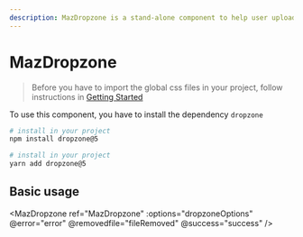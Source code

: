 ```yaml
---
description: MazDropzone is a stand-alone component to help user upload different type of files with a beautiful design system. It works with dropzone.js and is not SSR compatible with Nuxt.JS
---
```


# MazDropzone

> Before you have to import the global css files in your project, follow instructions in [Getting Started](/guide/getting-started.md)

To use this component, you have to install the dependency `dropzone`

<NpmBadge package="dropzone" dist-tag="5" />

<CodeGroup>

  <CodeGroupItem title="NPM" active>

```bash
# install in your project
npm install dropzone@5
```
  </CodeGroupItem>

  <CodeGroupItem title="YARN">

```bash
# install in your project
yarn add dropzone@5
```
  </CodeGroupItem>
</CodeGroup>

## Basic usage


<MazDropzone
  ref="MazDropzone"
  :options="dropzoneOptions"
  @error="error"
  @removedfile="fileRemoved"
  @success="success"
/>

<script lang="ts" setup>
  import { MazDropzoneOptions } from 'maz-ui'

  const dropzoneOptionsBase: MazDropzoneOptions = {
    url: 'https://httpbin.org/post',
    headers: { 'My-Awesome-Header': 'header value' },
    acceptedFiles: 'image/jpeg,image/jpg,image/png',
    maxFilesize: 10,
    maxFiles: 5,
    maxThumbnailFilesize: 1,
    autoProcessQueue: false,
  }

  const translations = {
    dictDefaultMessage: 'product.picture_upload.choose_or_drop',
    dictFilesDescriptions: 'product.picture_upload.files_descriptions', // { maxFilesize: dropzoneOptionsBase.maxFilesize, maxFiles: dropzoneOptionsBase.maxFiles },
    dictFallbackMessage: 'product.picture_upload.browser_is_not_supported',
    dictFileTooBig: 'product.picture_upload.invalid_file_type', // { maxFilesize: dropzoneOptionsBase.maxFilesize },
    dictInvalidFileType: 'product.picture_upload.invalid_file_type', // { maxFilesize: dropzoneOptionsBase.maxFilesize }),
    dictRemoveFile: 'product.picture_upload.dict_remove_file',
    dictCancelUpload: 'product.picture_upload.dict_cancel_upload',
    dictMaxFilesExceeded: 'product.picture_upload.dict_max_files_exceeded', // { maxFiles: dropzoneOptionsBase.maxFiles },
    dictUploadCanceled: 'Upload canceled' // TODO translations
  }

  const dropzoneOptions: MazDropzoneOptions = {
    ...dropzoneOptionsBase,
    ...translations
  }

  const error = (error) => console.log('dropzone-error', error)
  const success = (success) => console.log('dropzone-success', success)
</script>